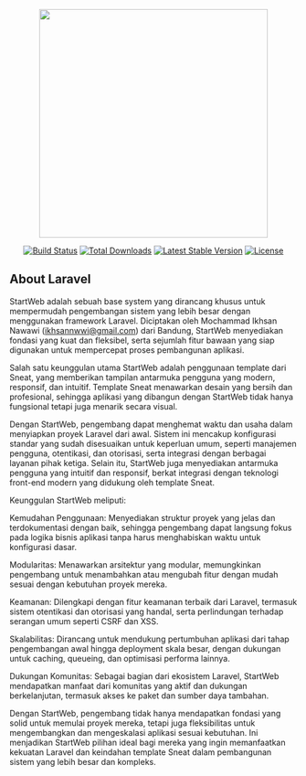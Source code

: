 <p align="center"><a href="https://laravel.com" target="_blank"><img src="https://raw.githubusercontent.com/laravel/art/master/logo-lockup/5%20SVG/2%20CMYK/1%20Full%20Color/laravel-logolockup-cmyk-red.svg" width="400"></a></p>

<p align="center">
<a href="https://travis-ci.org/laravel/framework"><img src="https://travis-ci.org/laravel/framework.svg" alt="Build Status"></a>
<a href="https://packagist.org/packages/laravel/framework"><img src="https://img.shields.io/packagist/dt/laravel/framework" alt="Total Downloads"></a>
<a href="https://packagist.org/packages/laravel/framework"><img src="https://img.shields.io/packagist/v/laravel/framework" alt="Latest Stable Version"></a>
<a href="https://packagist.org/packages/laravel/framework"><img src="https://img.shields.io/packagist/l/laravel/framework" alt="License"></a>
</p>

## About Laravel

StartWeb adalah sebuah base system yang dirancang khusus untuk mempermudah pengembangan sistem yang lebih besar dengan menggunakan framework Laravel. Diciptakan oleh Mochammad Ikhsan Nawawi (ikhsannwwi@gmail.com) dari Bandung, StartWeb menyediakan fondasi yang kuat dan fleksibel, serta sejumlah fitur bawaan yang siap digunakan untuk mempercepat proses pembangunan aplikasi.

Salah satu keunggulan utama StartWeb adalah penggunaan template dari Sneat, yang memberikan tampilan antarmuka pengguna yang modern, responsif, dan intuitif. Template Sneat menawarkan desain yang bersih dan profesional, sehingga aplikasi yang dibangun dengan StartWeb tidak hanya fungsional tetapi juga menarik secara visual.

Dengan StartWeb, pengembang dapat menghemat waktu dan usaha dalam menyiapkan proyek Laravel dari awal. Sistem ini mencakup konfigurasi standar yang sudah disesuaikan untuk keperluan umum, seperti manajemen pengguna, otentikasi, dan otorisasi, serta integrasi dengan berbagai layanan pihak ketiga. Selain itu, StartWeb juga menyediakan antarmuka pengguna yang intuitif dan responsif, berkat integrasi dengan teknologi front-end modern yang didukung oleh template Sneat.

Keunggulan StartWeb meliputi:

Kemudahan Penggunaan: Menyediakan struktur proyek yang jelas dan terdokumentasi dengan baik, sehingga pengembang dapat langsung fokus pada logika bisnis aplikasi tanpa harus menghabiskan waktu untuk konfigurasi dasar.

Modularitas: Menawarkan arsitektur yang modular, memungkinkan pengembang untuk menambahkan atau mengubah fitur dengan mudah sesuai dengan kebutuhan proyek mereka.

Keamanan: Dilengkapi dengan fitur keamanan terbaik dari Laravel, termasuk sistem otentikasi dan otorisasi yang handal, serta perlindungan terhadap serangan umum seperti CSRF dan XSS.

Skalabilitas: Dirancang untuk mendukung pertumbuhan aplikasi dari tahap pengembangan awal hingga deployment skala besar, dengan dukungan untuk caching, queueing, dan optimisasi performa lainnya.

Dukungan Komunitas: Sebagai bagian dari ekosistem Laravel, StartWeb mendapatkan manfaat dari komunitas yang aktif dan dukungan berkelanjutan, termasuk akses ke paket dan sumber daya tambahan.

Dengan StartWeb, pengembang tidak hanya mendapatkan fondasi yang solid untuk memulai proyek mereka, tetapi juga fleksibilitas untuk mengembangkan dan mengeskalasi aplikasi sesuai kebutuhan. Ini menjadikan StartWeb pilihan ideal bagi mereka yang ingin memanfaatkan kekuatan Laravel dan keindahan template Sneat dalam pembangunan sistem yang lebih besar dan kompleks.
